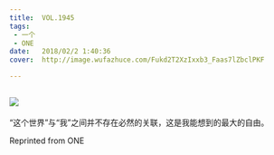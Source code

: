 ```yaml
---
title:	VOL.1945
tags:
 - 一个
 - ONE
date:	2018/02/2 1:40:36
cover:	http://image.wufazhuce.com/Fukd2T2XzIxxb3_Faas7lZbclPKF

---
```

![](http://image.wufazhuce.com/Fukd2T2XzIxxb3_Faas7lZbclPKF)
---

“这个世界”与“我”之间并不存在必然的关联，这是我能想到的最大的自由。
 
Reprinted from ONE
